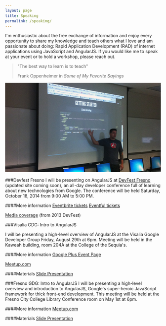 ```yaml
---
layout: page
title: Speaking
permalink: /speaking/
---
```


I'm enthusiastic about the free exchange of information and enjoy every opportunity to share my knowledge and teach others what I love and am passionate about doing: Rapid Application Development (RAD) of internet applications using JavaScript and AngularJS. If you would like me to speak at your event or to hold a workshop, please reach out.

<blockquote class="blockquote">
    <p>"The best way to learn is to teach"</p>
     <footer>Frank Oppenheimer in <cite>Some of My Favorite Sayings</cite></footer>
</blockquote>

<div class="col-sm-6 pull-right">
    <div class="thumbnail">
          <img src="/assets/images/speaking/visalia-gdg.png" alt="Aaron Roberson presenting on AngularJS">
    </div>
</div>

###Devfest Fresno
I will be presenting on AngularJS at [DevFest Fresno](http://gdgfresno.com/devfest/#/) (updated site coming soon), an all-day developer conference full of learning about new technologies from Google. The conference will be held Saturday, October 18, 2014 from 9:00 AM to 5:00 PM.

####More information
[Eventbrite tickets](http://www.eventbrite.com/e/fresno-devfest-2014-tickets-12537823969)
[Eventful tickets](http://fresno.eventful.com/events/fresno-devfest-2014-/E0-001-073663505-2)

[Media coverage](http://abc30.com/archive/9296048/) (from 2013 DevFest)

###Visalia GDG: Intro to AngularJS

I will be presenting a high-level overview of AngularJS at the Visalia Google Developer Group Friday, August 29th at 6pm. Meeting will be held in the Kaweah building, room 204A at the College of the Sequia's.

####More information
[Google Plus Event Page](http://plus.google.com/u/0/events/cp3lha5a7gs7gekaljs4k1squ1g)

[Meetup.com](http://www.meetup.com/GDG-Visalia-Google-Developer-Group/events/199150872/)

####Materials
[Slide Presentation](http://slides.com/aaronroberson/angularjs#/)

###Fresno GDG: Intro to AngularJS
I will be presenting a high-level overview and introduction to AngularJS, Google's super-heroic JavaScript framework for thick front-end development. This meeting will be held at the Fresno City College Library Conference room on May 1st at 6pm.

####More information
[Meetup.com](http://www.meetup.com/googledevelopers/events/175338752/)

####Materials
[Slide Presentation](http://slides.com/aaronroberson/angularjs#/)